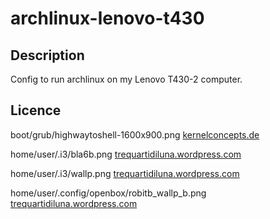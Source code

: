 archlinux-lenovo-t430
=====================

Description
-----------
Config to run archlinux on my Lenovo T430-2 computer.

Licence
-------
boot/grub/highwaytoshell-1600x900.png	[kernelconcepts.de](http://labs.kernelconcepts.de/Publications/LinuxTag-Shirt-Designs/)

home/user/.i3/bla6b.png	[trequartidiluna.wordpress.com](https://trequartidiluna.wordpress.com/2016/03/14/terra-2/)

home/user/.i3/wallp.png	[trequartidiluna.wordpress.com](http://trequartidiluna.wordpress.com/2014/04/14/un-paio-di-render/)

home/user/.config/openbox/robitb_wallp_b.png	[trequartidiluna.wordpress.com](http://trequartidiluna.wordpress.com/2014/06/15/robot/)
